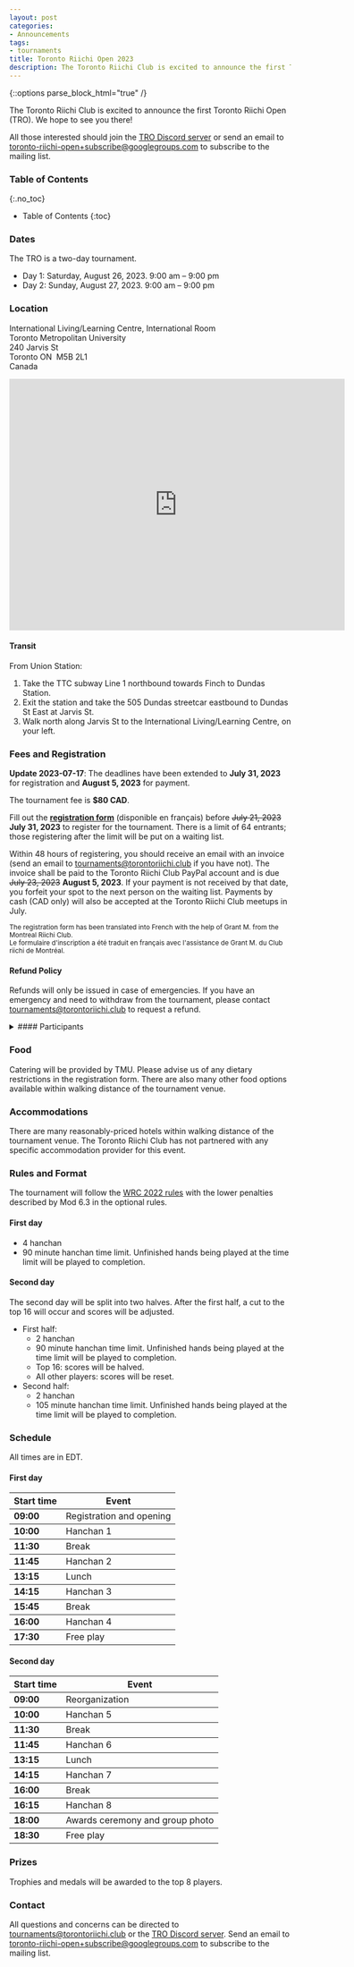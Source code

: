 ```yaml
---
layout: post
categories:
- Announcements
tags:
- tournaments
title: Toronto Riichi Open 2023
description: The Toronto Riichi Club is excited to announce the first Toronto Riichi Open (TRO). We hope to see you there!
---
```


{::options parse_block_html="true" /}

The Toronto Riichi Club is excited to announce the first Toronto Riichi Open (TRO). We hope to see you there!

All those interested should join the [TRO Discord server][] or send an email to [toronto-riichi-open+subscribe@googlegroups.com][] to subscribe to the mailing list.

[TRO Discord server]: https://discord.gg/XrhPZRwPMZ
[toronto-riichi-open+subscribe@googlegroups.com]: mailto:toronto-riichi-open@googlegroups.com

### Table of Contents
{:.no_toc}

* Table of Contents
{:toc}

### Dates

The TRO is a two-day tournament.

- Day 1: Saturday, August 26, 2023. 9:00 am – 9:00 pm
- Day 2: Sunday, August 27, 2023. 9:00 am – 9:00 pm

### Location

International Living/Learning Centre, International Room  
Toronto Metropolitan University  
240 Jarvis St  
Toronto&nbsp;ON&nbsp;&nbsp;M5B 2L1  
Canada

<div class="map"><iframe src="https://www.google.com/maps/embed?pb=!1m14!1m8!1m3!1d11545.952324671844!2d-79.375547!3d43.658818!3m2!1i1024!2i768!4f13.1!3m3!1m2!1s0x89d4cb4a12218ae5%3A0xc0dc5aa89f3d9036!2sTMU%20International%20Living%20%26%20Learning%20Centre!5e0!3m2!1sen!2sca!4v1688450699233!5m2!1sen!2sca" width="600" height="450" style="border:0;" allowfullscreen="" loading="lazy" referrerpolicy="no-referrer-when-downgrade"></iframe></div>

<!-- more -->

#### Transit

From Union Station:

1. Take the TTC subway Line 1 northbound towards Finch to Dundas Station.
2. Exit the station and take the 505 Dundas streetcar eastbound to Dundas St East at Jarvis St.
3. Walk north along Jarvis St to the International Living/Learning Centre, on your left.

### Fees and Registration

**Update 2023-07-17**: The deadlines have been extended to **July 31, 2023** for registration and **August 5, 2023** for payment.

The tournament fee is **$80 CAD**.

Fill out the **[registration form][]** (disponible en français) before ~~July 21, 2023~~ **July 31, 2023** to register for the tournament. There is a limit of 64 entrants; those registering after the limit will be put on a waiting list.

[registration form]: https://docs.google.com/forms/d/e/1FAIpQLSdbnYxpb_hUpY_odnB-gi6jVWfu9d4iJayz851ODKUbm9W42w/viewform?usp=sf_link

Within 48 hours of registering, you should receive an email with an invoice (send an email to [tournaments@torontoriichi.club][] if you have not). The invoice shall be paid to the Toronto Riichi Club PayPal account and is due ~~July 23, 2023~~ **August 5, 2023**. If your payment is not received by that date, you forfeit your spot to the next person on the waiting list. Payments by cash (CAD only) will also be accepted at the Toronto Riichi Club meetups in July.

[tournaments@torontoriichi.club]: mailto:tournaments@torontoriichi.club

<small>The registration form has been translated into French with the help of Grant M. from the Montreal Riichi Club.  
Le formulaire d'inscription a été traduit en français avec l'assistance de Grant M. du Club riichi de Montréal.</small>

#### Refund Policy

Refunds will only be issued in case of emergencies. If you have an emergency and need to withdraw from the tournament, please contact [tournaments@torontoriichi.club][] to request a refund.

<details style="margin-top: 1em;">

<summary>
#### Participants
</summary>

<div class="table-container">


| Name | Club/Region |
|-|-|
| Andrew S. | SE Michigan Riichi |
| Ben Z. | Riichi Nomi NYC |
| Dennis K. | Toronto Riichi Club (TORI) |
| Eric Z. | Toronto Riichi Club (TORI) |
| Frank W. | Toronto Riichi Club (TORI) |
| Grant M. | Montreal Riichi Club |
| Guo Qiang C. | Toronto, Canada |
| Henry V. | Toronto Riichi Club (TORI) |
| Isaac V. | Toronto Riichi Club (TORI) |
| Ivan W. | Toronto Riichi Club (TORI) |
| Jeremy T. | Toronto Riichi Club (TORI) |
| Jim Y. | Toronto Riichi Club (TORI) |
| Leo Z.  | Toronto Riichi Club (TORI) |
| Lorenzo D. | Montreal Riichi Club |
| Max S. | Greater Cincinnati Riichi Mahjong |
| Melissa F. | Riichi Nomi NYC |
| Melvin P. | Riichi Nomi NYC |
| Michael D. | Ontario, Canada |
| Michael M. | Toronto Riichi Club (TORI) |
| Miguel C. | Toronto Riichi Club (TORI) |
| Paul C. | Ottawa, Canada |
| Philippe O. | Montreal Riichi Club |
| Pio Y. | Riichi Nomi NYC |
| Rob C. | Toronto Riichi Club (TORI) |
| Ryan W. | Manitoba, Canada |
| Takahiro S. | |
| Tony T. | Ontario, Canada |
| Ty K. | Nine Gates Mahjong Club |
| Vincent S. | Toronto Riichi Club (TORI) |
| Vincent Z. | Toronto Riichi Club (TORI) |
| William S. | Columbus Riichi Mahjong Club |
| Wing Chun W. | Hong Kong Mahjong Association (HKMA) |
| Yufang H. (Harry) | Toronto Riichi Club (TORI) |
| _Name withheld by request_ | Toronto Riichi Club (TORI) |
| _Name withheld by request_ | Toronto Riichi Club (TORI) |
| _Name withheld by request_ | Toronto Riichi Club (TORI) |

</div>

</details>

### Food

Catering will be provided by TMU. Please advise us of any dietary restrictions in the registration form. There are also many other food options available within walking distance of the tournament venue.

### Accommodations

There are many reasonably-priced hotels within walking distance of the tournament venue. The Toronto Riichi Club has not partnered with any specific accommodation provider for this event.

### Rules and Format

The tournament will follow the [WRC 2022 rules][] with the lower penalties described by Mod 6.3 in the optional rules.

[WRC 2022 rules]: https://www.worldriichi.org/wrc-rules

#### First day

- 4 hanchan
- 90 minute hanchan time limit. Unfinished hands being played at the time limit will be played to completion.

#### Second day

The second day will be split into two halves. After the first half, a cut to the top 16 will occur and scores will be adjusted.

- First half:
  - 2 hanchan
  - 90 minute hanchan time limit. Unfinished hands being played at the time limit will be played to completion.
  - Top 16: scores will be halved.
  - All other players: scores will be reset.
- Second half:
  - 2 hanchan
  - 105 minute hanchan time limit. Unfinished hands being played at the time limit will be played to completion.

### Schedule

All times are in EDT.

#### First day

<div class="table-container">

| Start time | Event
|------------|--------------------------
| **09:00**  | Registration and opening
| **10:00**  | Hanchan 1
| **11:30**  | Break
| **11:45**  | Hanchan 2
| **13:15**  | Lunch
| **14:15**  | Hanchan 3
| **15:45**  | Break
| **16:00**  | Hanchan 4
| **17:30**  | Free play

</div>

#### Second day

<div class="table-container">

| Start time | Event
|------------|--------------------------
| **09:00**  | Reorganization
| **10:00**  | Hanchan 5
| **11:30**  | Break
| **11:45**  | Hanchan 6
| **13:15**  | Lunch
| **14:15**  | Hanchan 7
| **16:00**  | Break
| **16:15**  | Hanchan 8
| **18:00**  | Awards ceremony and group photo
| **18:30**  | Free play

</div>

### Prizes

Trophies and medals will be awarded to the top 8 players.

### Contact

All questions and concerns can be directed to [tournaments@torontoriichi.club][] or the [TRO Discord server][].
Send an email to [toronto-riichi-open+subscribe@googlegroups.com][] to subscribe to the mailing list.

<style>
  .table-container {
    margin-bottom: 1em;
  }

  .table-container table {
    table-layout: fixed;
  }

  .table-container tr + tr {
    border-top: 1px solid #242424;
  }

  summary {
    display: list-item;
  }

  summary h4 {
    display: inline-block;
  }
</style>
